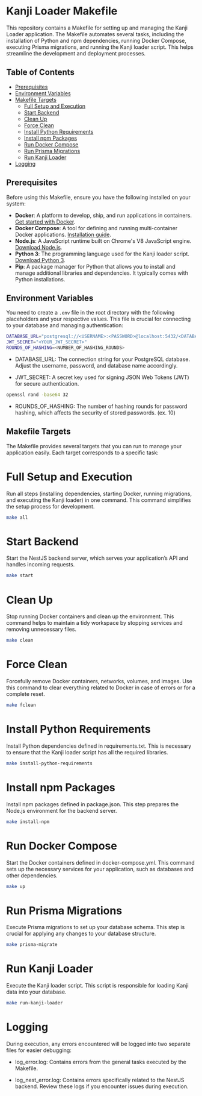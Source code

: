 # Kanji Loader Makefile

This repository contains a Makefile for setting up and managing the Kanji Loader application. The Makefile automates several tasks, including the installation of Python and npm dependencies, running Docker Compose, executing Prisma migrations, and running the Kanji loader script. This helps streamline the development and deployment processes.

## Table of Contents

- [Prerequisites](#prerequisites)
- [Environment Variables](#environment-variables)
- [Makefile Targets](#makefile-targets)
  - [Full Setup and Execution](#full-setup-and-execution)
  - [Start Backend](#start-backend)
  - [Clean Up](#clean-up)
  - [Force Clean](#force-clean)
  - [Install Python Requirements](#install-python-requirements)
  - [Install npm Packages](#install-npm-packages)
  - [Run Docker Compose](#run-docker-compose)
  - [Run Prisma Migrations](#run-prisma-migrations)
  - [Run Kanji Loader](#run-kanji-loader)
- [Logging](#logging)

## Prerequisites

Before using this Makefile, ensure you have the following installed on your system:

- **Docker**: A platform to develop, ship, and run applications in containers. [Get started with Docker](https://www.docker.com/get-started).
- **Docker Compose**: A tool for defining and running multi-container Docker applications. [Installation guide](https://docs.docker.com/compose/install/).
- **Node.js**: A JavaScript runtime built on Chrome's V8 JavaScript engine. [Download Node.js](https://nodejs.org/).
- **Python 3**: The programming language used for the Kanji loader script. [Download Python 3](https://www.python.org/downloads/).
- **Pip**: A package manager for Python that allows you to install and manage additional libraries and dependencies. It typically comes with Python installations.

## Environment Variables

You need to create a `.env` file in the root directory with the following placeholders and your respective values. This file is crucial for connecting to your database and managing authentication:

```bash
DATABASE_URL="postgresql://<USERNAME>:<PASSWORD>@localhost:5432/<DATABASE_NAME>?schema=public"
JWT_SECRET="<YOUR_JWT_SECRET>"
ROUNDS_OF_HASHING=<NUMBER_OF_HASHING_ROUNDS>
```

- DATABASE_URL: The connection string for your PostgreSQL database. Adjust the username, password, and database name accordingly.

* JWT_SECRET: A secret key used for signing JSON Web Tokens (JWT) for secure authentication.

```bash
openssl rand -base64 32
```

- ROUNDS_OF_HASHING: The number of hashing rounds for password hashing, which affects the security of stored passwords. (ex. 10)

## Makefile Targets

The Makefile provides several targets that you can run to manage your application easily. Each target corresponds to a specific task:

# Full Setup and Execution

Run all steps (installing dependencies, starting Docker, running migrations, and executing the Kanji loader) in one command. This command simplifies the setup process for development.

```bash
make all
```

# Start Backend

Start the NestJS backend server, which serves your application’s API and handles incoming requests.

```bash
make start
```

# Clean Up

Stop running Docker containers and clean up the environment. This command helps to maintain a tidy workspace by stopping services and removing unnecessary files.

```bash
make clean
```

# Force Clean

Forcefully remove Docker containers, networks, volumes, and images. Use this command to clear everything related to Docker in case of errors or for a complete reset.

```bash
make fclean
```

# Install Python Requirements

Install Python dependencies defined in requirements.txt. This is necessary to ensure that the Kanji loader script has all the required libraries.

```bash
make install-python-requirements
```

# Install npm Packages

Install npm packages defined in package.json. This step prepares the Node.js environment for the backend server.

```bash
make install-npm
```

# Run Docker Compose

Start the Docker containers defined in docker-compose.yml. This command sets up the necessary services for your application, such as databases and other dependencies.

```bash
make up
```

# Run Prisma Migrations

Execute Prisma migrations to set up your database schema. This step is crucial for applying any changes to your database structure.

```bash
make prisma-migrate
```

# Run Kanji Loader

Execute the Kanji loader script. This script is responsible for loading Kanji data into your database.

```bash
make run-kanji-loader
```

# Logging

During execution, any errors encountered will be logged into two separate files for easier debugging:

- log_error.log: Contains errors from the general tasks executed by the Makefile.

* log_nest_error.log: Contains errors specifically related to the NestJS backend.
  Review these logs if you encounter issues during execution.
